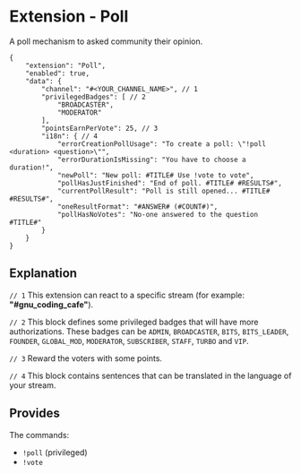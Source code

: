 # Extension - Poll

A poll mechanism to asked community their opinion.

```json5
{
    "extension": "Poll",
    "enabled": true,
    "data": {
        "channel": "#<YOUR_CHANNEL_NAME>", // 1
        "privilegedBadges": [ // 2
            "BROADCASTER",
            "MODERATOR"
        ],
        "pointsEarnPerVote": 25, // 3
        "i18n": { // 4
            "errorCreationPollUsage": "To create a poll: \"!poll <duration> <question>\"",
            "errorDurationIsMissing": "You have to choose a duration!",
            "newPoll": "New poll: #TITLE# Use !vote to vote",
            "pollHasJustFinished": "End of poll. #TITLE# #RESULTS#",
            "currentPollResult": "Poll is still opened... #TITLE# #RESULTS#",
            "oneResultFormat": "#ANSWER# (#COUNT#)",
            "pollHasNoVotes": "No-one answered to the question #TITLE#"
        }
    }
}
```

## Explanation

`// 1` This extension can react to a specific stream (for example: **"#gnu_coding_cafe"**).

`// 2` This block defines some privileged badges that will have more authorizations.
These badges can be `ADMIN`, `BROADCASTER`, `BITS`, `BITS_LEADER`, `FOUNDER`, `GLOBAL_MOD`,
`MODERATOR`, `SUBSCRIBER`, `STAFF`, `TURBO` and `VIP`.

`// 3` Reward the voters with some points.

`// 4` This block contains sentences that can be translated in the language of your stream.

## Provides

The commands:
- `!poll` (privileged)
- `!vote`
